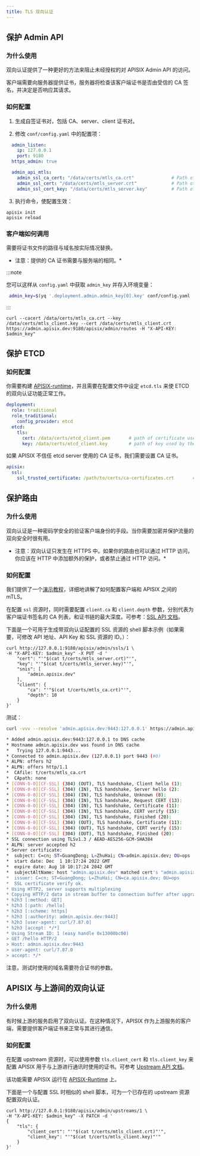 ```yaml
---
title: TLS 双向认证
---
```


<!--
#
# Licensed to the Apache Software Foundation (ASF) under one or more
# contributor license agreements.  See the NOTICE file distributed with
# this work for additional information regarding copyright ownership.
# The ASF licenses this file to You under the Apache License, Version 2.0
# (the "License"); you may not use this file except in compliance with
# the License.  You may obtain a copy of the License at
#
#     http://www.apache.org/licenses/LICENSE-2.0
#
# Unless required by applicable law or agreed to in writing, software
# distributed under the License is distributed on an "AS IS" BASIS,
# WITHOUT WARRANTIES OR CONDITIONS OF ANY KIND, either express or implied.
# See the License for the specific language governing permissions and
# limitations under the License.
#
-->

## 保护 Admin API

### 为什么使用

双向认证提供了一种更好的方法来阻止未经授权的对 APISIX Admin API 的访问。

客户端需要向服务器提供证书，服务器将检查该客户端证书是否由受信的 CA 签名，并决定是否响应其请求。

### 如何配置

1. 生成自签证书对，包括 CA、server、client 证书对。

2. 修改 `conf/config.yaml` 中的配置项：

```yaml title="conf/config.yaml"
  admin_listen:
    ip: 127.0.0.1
    port: 9180
  https_admin: true

  admin_api_mtls:
    admin_ssl_ca_cert: "/data/certs/mtls_ca.crt"              # Path of your self-signed ca cert.
    admin_ssl_cert: "/data/certs/mtls_server.crt"             # Path of your self-signed server side cert.
    admin_ssl_cert_key: "/data/certs/mtls_server.key"         # Path of your self-signed server side key.
```

3. 执行命令，使配置生效：

```shell
apisix init
apisix reload
```

### 客户端如何调用

需要将证书文件的路径与域名按实际情况替换。

* 注意：提供的 CA 证书需要与服务端的相同。*

:::note

您可以这样从 `config.yaml` 中获取 `admin_key` 并存入环境变量：

```bash
 admin_key=$(yq '.deployment.admin.admin_key[0].key' conf/config.yaml | sed 's/"//g')
```

:::

```shell
curl --cacert /data/certs/mtls_ca.crt --key /data/certs/mtls_client.key --cert /data/certs/mtls_client.crt  https://admin.apisix.dev:9180/apisix/admin/routes -H "X-API-KEY: $admin_key"
```

## 保护 ETCD

### 如何配置

你需要构建 [APISIX-runtime](./FAQ.md#如何构建-APISIX-runtime-环境？)，并且需要在配置文件中设定 `etcd.tls` 来使 ETCD 的双向认证功能正常工作。

```yaml title="conf/config.yaml"
deployment:
  role: traditional
  role_traditional:
    config_provider: etcd
  etcd:
    tls:
      cert: /data/certs/etcd_client.pem       # path of certificate used by the etcd client
      key: /data/certs/etcd_client.key        # path of key used by the etcd client
```

如果 APISIX 不信任 etcd server 使用的 CA 证书，我们需要设置 CA 证书。

```yaml title="conf/config.yaml"
apisix:
  ssl:
    ssl_trusted_certificate: /path/to/certs/ca-certificates.crt       # path of CA certificate used by the etcd server
```

## 保护路由

### 为什么使用

双向认证是一种密码学安全的验证客户端身份的手段。当你需要加密并保护流量的双向安全时很有用。

* 注意：双向认证只发生在 HTTPS 中。如果你的路由也可以通过 HTTP 访问，你应该在 HTTP 中添加额外的保护，或者禁止通过 HTTP 访问。*

### 如何配置

我们提供了一个[演示教程](./tutorials/client-to-apisix-mtls.md)，详细地讲解了如何配置客户端和 APISIX 之间的 mTLS。

在配置 `ssl` 资源时，同时需要配置 `client.ca` 和 `client.depth` 参数，分别代表为客户端证书签名的 CA 列表，和证书链的最大深度。可参考：[SSL API 文档](./admin-api.md#ssl)。

下面是一个可用于生成带双向认证配置的 SSL 资源的 shell 脚本示例（如果需要，可修改 API 地址、API Key 和 SSL 资源的 ID。）：

```shell
curl http://127.0.0.1:9180/apisix/admin/ssls/1 \
-H "X-API-KEY: $admin_key" -X PUT -d '
    "cert": "'"$(cat t/certs/mtls_server.crt)"'",
    "key": "'"$(cat t/certs/mtls_server.key)"'",
    "snis": [
        "admin.apisix.dev"
    ],
    "client": {
        "ca": "'"$(cat t/certs/mtls_ca.crt)"'",
        "depth": 10
    }
}'
```

测试：

```bash
curl -vvv --resolve 'admin.apisix.dev:9443:127.0.0.1' https://admin.apisix.dev:9443/hello --cert t/certs/mtls_client.crt --key t/certs/mtls_client.key --cacert t/certs/mtls_ca.crt

* Added admin.apisix.dev:9443:127.0.0.1 to DNS cache
* Hostname admin.apisix.dev was found in DNS cache
*   Trying 127.0.0.1:9443...
* Connected to admin.apisix.dev (127.0.0.1) port 9443 (#0)
* ALPN: offers h2
* ALPN: offers http/1.1
*  CAfile: t/certs/mtls_ca.crt
*  CApath: none
* [CONN-0-0][CF-SSL] (304) (OUT), TLS handshake, Client hello (1):
* [CONN-0-0][CF-SSL] (304) (IN), TLS handshake, Server hello (2):
* [CONN-0-0][CF-SSL] (304) (IN), TLS handshake, Unknown (8):
* [CONN-0-0][CF-SSL] (304) (IN), TLS handshake, Request CERT (13):
* [CONN-0-0][CF-SSL] (304) (IN), TLS handshake, Certificate (11):
* [CONN-0-0][CF-SSL] (304) (IN), TLS handshake, CERT verify (15):
* [CONN-0-0][CF-SSL] (304) (IN), TLS handshake, Finished (20):
* [CONN-0-0][CF-SSL] (304) (OUT), TLS handshake, Certificate (11):
* [CONN-0-0][CF-SSL] (304) (OUT), TLS handshake, CERT verify (15):
* [CONN-0-0][CF-SSL] (304) (OUT), TLS handshake, Finished (20):
* SSL connection using TLSv1.3 / AEAD-AES256-GCM-SHA384
* ALPN: server accepted h2
* Server certificate:
*  subject: C=cn; ST=GuangDong; L=ZhuHai; CN=admin.apisix.dev; OU=ops
*  start date: Dec  1 10:17:24 2022 GMT
*  expire date: Aug 18 10:17:24 2042 GMT
*  subjectAltName: host "admin.apisix.dev" matched cert's "admin.apisix.dev"
*  issuer: C=cn; ST=GuangDong; L=ZhuHai; CN=ca.apisix.dev; OU=ops
*  SSL certificate verify ok.
* Using HTTP2, server supports multiplexing
* Copying HTTP/2 data in stream buffer to connection buffer after upgrade: len=0
* h2h3 [:method: GET]
* h2h3 [:path: /hello]
* h2h3 [:scheme: https]
* h2h3 [:authority: admin.apisix.dev:9443]
* h2h3 [user-agent: curl/7.87.0]
* h2h3 [accept: */*]
* Using Stream ID: 1 (easy handle 0x13000bc00)
> GET /hello HTTP/2
> Host: admin.apisix.dev:9443
> user-agent: curl/7.87.0
> accept: */*
```

注意，测试时使用的域名需要符合证书的参数。

## APISIX 与上游间的双向认证

### 为什么使用

有时候上游的服务启用了双向认证。在这种情况下，APISIX 作为上游服务的客户端，需要提供客户端证书来正常与其进行通信。

### 如何配置

在配置 upstream 资源时，可以使用参数 `tls.client_cert` 和 `tls.client_key` 来配置 APISIX 用于与上游进行通讯时使用的证书。可参考 [Upstream API 文档](./admin-api.md#upstream)。

该功能需要 APISIX 运行在 [APISIX-Runtime](./FAQ.md#如何构建-apisix-runtime-环境) 上。

下面是一个与配置 SSL 时相似的 shell 脚本，可为一个已存在的 upstream 资源配置双向认证。

```shell
curl http://127.0.0.1:9180/apisix/admin/upstreams/1 \
-H "X-API-KEY: $admin_key" -X PATCH -d '
{
    "tls": {
        "client_cert": "'"$(cat t/certs/mtls_client.crt)"'",
        "client_key": "'"$(cat t/certs/mtls_client.key)"'"
    }
}'
```
